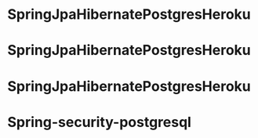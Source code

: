 # SpringJpaHibernatePostgresHeroku
# SpringJpaHibernatePostgresHeroku
# SpringJpaHibernatePostgresHeroku
# Spring-security-postgresql
